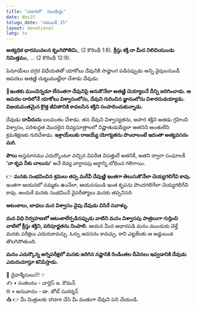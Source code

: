 ```yaml
---
title: "ఎడారిలో  సెలయేర్లు"
date: Nov15
telugu_date: "నవంబర్ 15"
layout: devotional
lang: te
---
```


**అత్యధిక భారమువలన కృంగిపోతిమి**_ (2 కొరింథీ 1:8). **క్రీస్తు శక్తి నా మీద నిలిచియుండు నిమిత్తము**_ ... (2 కొరింథీ 12:9).

పెనూయేలు దగ్గర విధేయతతో యాకోబు దేవునికి సాష్టాంగ పడినప్పుడు అన్ని వైపులనుండీ ఆపదలు అతణ్ణి చుట్టుముట్టేలా చేశాడు దేవుడు. 

**📖ఇంతకు ముందెన్నడూ లేనంతగా దేవునిపై ఆనుకొనేలా అతణ్ణి చెయ్యాలనే దీన్ని జరిగించాడు. ఆ ఆపదల దారిలోనే యాకోబు విశ్వాసంలోను, దేవుని గురించిన జ్ఞానంలోను విశారదుడయ్యాడు. విజయవంతమైన క్రొత్త జీవితానికి కావలసిన శక్తిని సంపాదించుకున్నాడు.**

దేవుడు **దావీదును** బలవంతం చేశాడు. తన దేవుని విశ్వాస్యతను, అపార శక్తిని అతడు గ్రహించి విశ్వాసం, పరిశుద్ధత మొదలైన దివ్యసూత్రాలలో నిష్ణాతుడయ్యేలా అతనిని అంతులేని క్రమశిక్షణకు గురిచేశాడు. 
**ఇశ్రాయేలుకు రాజయ్యే యోగ్యతను పొందాలంటే ఇదంతా అత్యవసరం మరి.**

**పౌలు** అస్తమానము ఎదుర్కొంటూ వచ్చిన విపరీత విపత్తులే అతనికీ, అతని ద్వారా సంఘాలకీ **‘నా కృప నీకు చాలును'** అనే దివ్య వాగ్దానపు అర్థాన్ని బోధించ గలిగాయి.

👉 **మనకు సంభవించిన శ్రమలు తప్ప మరేవీ దేవుణ్ణి ఇంతగా తెలుసుకొనేలా చెయ్యగలిగేవి కావు.** ఇంతగా ఆయనలో నమ్మకం ఉంచేలా, ఆయననుండి ఇంత కృపను పొందగలిగేలా చెయ్యగలిగేవి కావు. అందుకే మనకు సంభవించే వైపరీత్యాలు మనకు తప్పనిసరి.

**ఆటంకాలు, బాధలు మన విశ్వాసం వైపు దేవుడు విసిరే సవాళ్ళు.** 

**మన విధి నిర్వహణలో ఆటంకాలేర్పడినప్పుడు వాటిని మనం విశ్వాసపు పాత్రలుగా గుర్తించి వాటిలో క్రీస్తు శక్తిని, పరిపూర్ణతను నింపాలి.** ఆయన మీద ఆధారపడి మనం ముందుకు వెళ్తే మనకు పరీక్షలు ఎదురుకావచ్చు. ఓర్పు అవసరం కావచ్చు. కాని ఎట్టకేలకు ఆ అడ్డుబండ తొలగిపోతుంది. 

**మనం ఎదుర్కొన్న అగ్నిపరీక్షలో మనకు జరిగిన నష్టానికి రెండింతల దీవెనలు ఇవ్వడానికి దేవుడు ఎదురుచూస్తూ కనిపిస్తాడు.**

<div class="blessing">🙏 <span class="bless-text">దైవాశ్శీసులు!!!</span> ✨</div>

<div class="credit">✍️ <span class="credit-text">▪ సంకలనం - చార్లెస్ ఇ. కౌమన్</span></div>
<div class="credit">🌐 <span class="credit-text">▪ అనువాదం - డా. జోబ్ సుదర్శన్</span></div>


<div class="share">📤 👉 <span class="share-text">మీ మిత్రులకు share చేసి మీ వంతుగా దేవుని పని చేయండి.</span></div>
